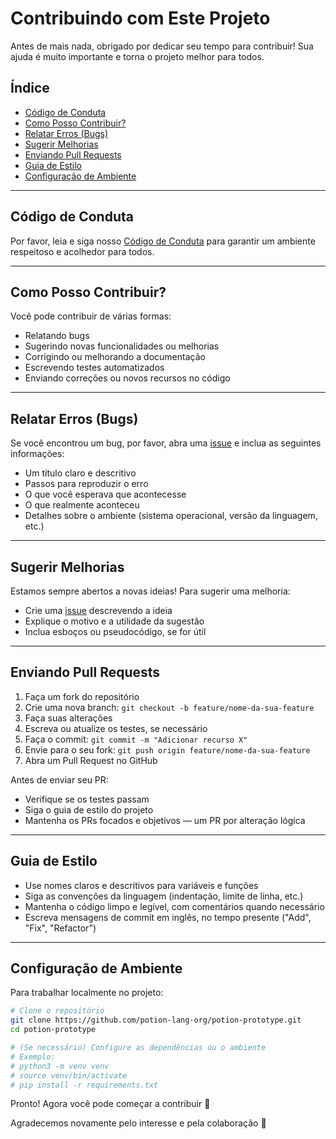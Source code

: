 # Contribuindo com Este Projeto

Antes de mais nada, obrigado por dedicar seu tempo para contribuir! Sua ajuda é muito importante e torna o projeto melhor para todos.

## Índice

- [Código de Conduta](#código-de-conduta)
- [Como Posso Contribuir?](#como-posso-contribuir)
- [Relatar Erros (Bugs)](#relatar-erros-bugs)
- [Sugerir Melhorias](#sugerir-melhorias)
- [Enviando Pull Requests](#enviando-pull-requests)
- [Guia de Estilo](#guia-de-estilo)
- [Configuração de Ambiente](#configuração-de-ambiente)

---

## Código de Conduta

Por favor, leia e siga nosso [Código de Conduta](./CODE_OF_CONDUCT.pt-br.md) para garantir um ambiente respeitoso e acolhedor para todos.

---

## Como Posso Contribuir?

Você pode contribuir de várias formas:

- Relatando bugs
- Sugerindo novas funcionalidades ou melhorias
- Corrigindo ou melhorando a documentação
- Escrevendo testes automatizados
- Enviando correções ou novos recursos no código

---

## Relatar Erros (Bugs)

Se você encontrou um bug, por favor, abra uma [issue](https://github.com/potion-lang-org/potion-prototype/issues) e inclua as seguintes informações:

- Um título claro e descritivo
- Passos para reproduzir o erro
- O que você esperava que acontecesse
- O que realmente aconteceu
- Detalhes sobre o ambiente (sistema operacional, versão da linguagem, etc.)

---

## Sugerir Melhorias

Estamos sempre abertos a novas ideias! Para sugerir uma melhoria:

- Crie uma [issue](https://github.com/potion-lang-org/potion-prototype/issues) descrevendo a ideia
- Explique o motivo e a utilidade da sugestão
- Inclua esboços ou pseudocódigo, se for útil

---

## Enviando Pull Requests

1. Faça um fork do repositório
2. Crie uma nova branch: `git checkout -b feature/nome-da-sua-feature`
3. Faça suas alterações
4. Escreva ou atualize os testes, se necessário
5. Faça o commit: `git commit -m "Adicionar recurso X"`
6. Envie para o seu fork: `git push origin feature/nome-da-sua-feature`
7. Abra um Pull Request no GitHub

Antes de enviar seu PR:

- Verifique se os testes passam
- Siga o guia de estilo do projeto
- Mantenha os PRs focados e objetivos — um PR por alteração lógica

---

## Guia de Estilo

- Use nomes claros e descritivos para variáveis e funções
- Siga as convenções da linguagem (indentação, limite de linha, etc.)
- Mantenha o código limpo e legível, com comentários quando necessário
- Escreva mensagens de commit em inglês, no tempo presente ("Add", "Fix", "Refactor")

---

## Configuração de Ambiente

Para trabalhar localmente no projeto:

```bash
# Clone o repositório
git clone https://github.com/potion-lang-org/potion-prototype.git
cd potion-prototype

# (Se necessário) Configure as dependências ou o ambiente
# Exemplo:
# python3 -m venv venv
# source venv/bin/activate
# pip install -r requirements.txt
```

Pronto! Agora você pode começar a contribuir 🚀

Agradecemos novamente pelo interesse e pela colaboração 💜
